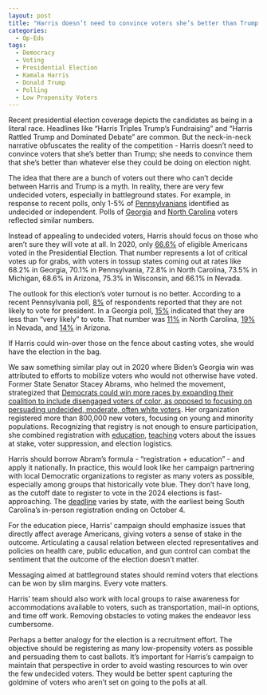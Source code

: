 ```yaml
---
layout: post
title: "Harris doesn’t need to convince voters she’s better than Trump. She needs to convince them she’s better than their couches."
categories:
  - Op-Eds
tags:
  - Democracy
  - Voting
  - Presidential Election
  - Kamala Harris
  - Donald Trump
  - Polling
  - Low Propensity Voters
---
```


Recent presidential election coverage depicts the candidates as being in a literal race.  Headlines like “Harris Triples Trump’s Fundraising” and “Harris Rattled Trump and Dominated Debate” are common.  But the neck-in-neck narrative obfuscates the reality of the competition - Harris doesn’t need to convince voters that she’s better than Trump; she needs to convince them that she’s better than whatever else they could be doing on election night.

The idea that there are a bunch of voters out there who can’t decide between Harris and Trump is a myth.  In reality, there are very few undecided voters, especially in battleground states.  For example, in response to recent polls, only 1-5% of [Pennsylvanians](https://www.nytimes.com/interactive/2024/us/elections/polls-president-pennsylvania.html) identified as undecided or independent.  Polls of [Georgia](https://www.nytimes.com/interactive/2024/us/elections/polls-president-georgia.html) and [North Carolina](https://www.nytimes.com/interactive/2024/us/elections/polls-president-north-carolina.html) voters reflected similar numbers.  

Instead of appealing to undecided voters, Harris should focus on those who aren’t sure they will vote at all.  In 2020, only [66.6%](https://www.electproject.org/2020g) of eligible Americans voted in the Presidential Election.  That number represents a lot of critical votes up for grabs, with voters in tossup states coming out at rates like 68.2% in Georgia, 70.1% in Pennsylvania, 72.8% in North Carolina, 73.5% in Michigan, 68.6% in Arizona, 75.3% in Wisconsin, and 66.1% in Nevada.  

The outlook for this election’s voter turnout is no better.  According to a recent Pennsylvania poll, [8%](https://maristpoll.marist.edu/polls/the-2024-elections-in-pennsylvania/) of respondents reported that they are not likely to vote for president.  In a Georgia poll, [15%](https://www.nytimes.com/interactive/2024/08/17/us/elections/times-siena-poll-georgia-toplines.html) indicated that they are less than “very likely” to vote.  That number was [11%](https://www.nytimes.com/interactive/2024/08/17/us/elections/times-siena-poll-north-carolina-toplines.html) in North Carolina, [19%](https://www.nytimes.com/interactive/2024/08/17/us/elections/times-siena-poll-nevada-toplines.html) in Nevada, and [14%](https://www.nytimes.com/interactive/2024/08/17/us/elections/times-siena-poll-arizona-toplines.html) in Arizona.  

If Harris could win-over those on the fence about casting votes, she would have the election in the bag.  

We saw something similar play out in 2020 where Biden’s Georgia win was attributed to efforts to mobilize voters who would not otherwise have voted.  Former State Senator Stacey Abrams, who helmed the movement, strategized that [Democrats could win more races by expanding their coalition to include disengaged voters of color, as opposed to focusing on persuading undecided, moderate, often white voters](https://www.politico.com/news/2020/11/08/stacey-abrams-believers-georgia-blue-434985). Her organization registered more than 800,000 new voters, focusing on young and minority populations.  Recognizing that registry is not enough to ensure participation, she combined registration with [education](https://www.thecut.com/2020/11/stacey-abrams-on-flipping-georgia-blue.html), [teaching](https://www.fairfight.com/) voters about the issues at stake, voter suppression, and election logistics.

Harris should borrow Abram’s formula - “registration + education” - and apply it nationally.  In practice, this would look like her campaign partnering with local Democratic organizations to register as many voters as possible, especially among groups that historically vote blue.  They don’t have long, as the cutoff date to register to vote in the 2024 elections is fast-approaching.  The [deadline](https://apps.npr.org/voter-registration-2024-mail/) varies by state, with the earliest being South Carolina’s in-person registration ending on October 4.

For the education piece, Harris’ campaign should emphasize issues that directly affect average Americans, giving voters a sense of stake in the outcome. Articulating a causal relation between elected representatives and policies on health care, public education, and gun control can combat the sentiment that the outcome of the election doesn’t matter.  

Messaging aimed at battleground states should remind voters that elections can be won by slim margins.  Every vote matters.  

Harris’ team should also work with local groups to raise awareness for accommodations available to voters, such as transportation, mail-in options, and time off work.  Removing obstacles to voting makes the endeavor less cumbersome.  

Perhaps a better analogy for the election is a recruitment effort.  The objective should be registering as many low-propensity voters as possible and persuading them to cast ballots.  It’s important for Harris’s campaign to maintain that perspective in order to avoid wasting resources to win over the few undecided voters.  They would be better spent capturing the goldmine of voters who aren’t set on going to the polls at all. 
